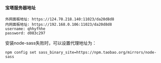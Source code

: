 #### 宝塔服务器地址

```
外网面板地址: https://124.70.218.140:11023/da20d8d8
内网面板地址: https://192.168.0.106:11023/da20d8d8
username: qhhyfhhe
password: d083c297
```

安装node-sass失败时，可以设置代理地址为：

```
npm config set sass_binary_site=https://npm.taobao.org/mirrors/node-sass
```

